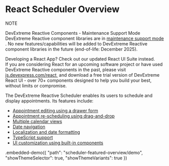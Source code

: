 # React Scheduler Overview

<div class="alert-note">
      <div>
      <div class="note-start">NOTE</div>
          <p>
            <div class="part-title">DevExtreme Reactive Components - Maintenance Support Mode</div>
            DevExtreme Reactive component libraries are in <a
               href="https://github.com/DevExpress/devextreme-reactive/blob/master/README.md"
               target="_blank"
               rel="noopener noreferrer"
            >
              maintenance support mode
            </a>.
            No new features/capabilities will be added to DevExtreme Reactive component
            libraries in the future (end-of-life: December 2025).
          </p>
          <p>
            <div class="part-title">Developing a React App? Check out our updated React UI Suite instead.</div>
            If you are considering React for an upcoming software project or
            have used DevExtreme Reactive components in the past, please visit&nbsp;
            <a
              href="https://js.devexpress.com/react/"
              target="_blank"
              rel="noopener noreferrer"
            >
              js.devexpress.com/react
            </a>
            &nbsp;and download a free trial version of DevExtreme React UI - over 70+ components
            designed to help you build your best, without limits or compromise.
          </p>
      </div>
    </div>

The DevExtreme Reactive Scheduler enables its users to schedule and display appointments. Its features include:

- [Appointment editing using a drawer form](../../docs/guides/editing.md)
- [Appointment re-scheduling using drag-and-drop](../../docs/guides/editing.md#drag-and-drop-editing)
- [Multiple calendar views](../../docs/guides/views.md)
- [Date navigation](../../docs/guides/date-navigation.md)
- [Localization and date formatting](../../docs/guides/localization.md)
- [TypeScript support](../../docs/guides/typescript.md)
- [UI customization using built-in components](../../docs/guides/fundamentals.md#customize-the-appearance)

.embedded-demo({ "path": "scheduler-featured-overview/demo", "showThemeSelector": true, "showThemeVariants": true })
